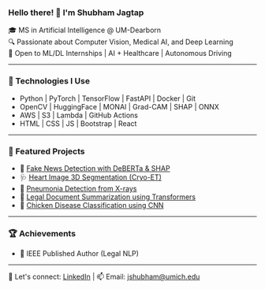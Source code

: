 ### Hello there! 👋 I'm Shubham Jagtap

🎓 MS in Artificial Intelligence @ UM-Dearborn  
🔍 Passionate about Computer Vision, Medical AI, and Deep Learning  
💼 Open to ML/DL Internships | AI + Healthcare | Autonomous Driving

---

### 🔧 Technologies I Use
- Python | PyTorch | TensorFlow | FastAPI | Docker | Git
- OpenCV | HuggingFace | MONAI | Grad-CAM | SHAP | ONNX
- AWS | S3 | Lambda | GitHub Actions
- HTML | CSS | JS | Bootstrap | React

---

### 📌 Featured Projects
- 🧠 [Fake News Detection with DeBERTa & SHAP](https://github.com/shubham7254/Legal-Data-Assistive-Tool-Using-Deep-Learning)
- 🩺 [Heart Image 3D Segmentation (Cryo-ET)](link)
- 🦠 [Pneumonia Detection from X-rays](link)
- 📘 [Legal Document Summarization using Transformers](https://github.com/shubham7254/Legal-Data-Assistive-Tool-Using-Deep-Learning)
- 🐔 [Chicken Disease Classification using CNN](https://github.com/shubham7254/Chicken-Disease-Classification-)

---

### 🏆 Achievements
- 📄 IEEE Published Author (Legal NLP)
---

🔗 Let's connect: [LinkedIn](https://www.linkedin.com/in/jshubham17/) | 📫 Email: jshubham@umich.edu
